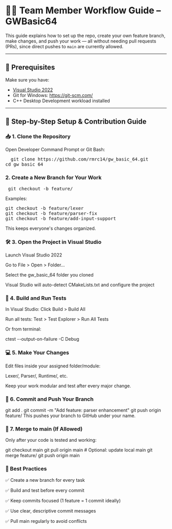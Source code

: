 # 👨‍💻 Team Member Workflow Guide – GWBasic64

This guide explains how to set up the repo, create your own feature branch, make changes, and push your work — all without needing pull requests (PRs), since direct pushes to `main` are currently allowed.

---

## 🔧 Prerequisites

Make sure you have:
- [Visual Studio 2022](https://visualstudio.microsoft.com/)
- Git for Windows: https://git-scm.com/
- C++ Desktop Development workload installed

---

## 🧭 Step-by-Step Setup & Contribution Guide

### 📥 1. Clone the Repository

Open Developer Command Prompt or Git Bash:

<pre>  git clone https://github.com/rmrc14/gw_basic_64.git 
cd gw_basic_64  </pre>

### 2. Create a New Branch for Your Work

<pre> git checkout -b feature/<your_module_or_task>  </pre>
Examples:

<pre>
git checkout -b feature/lexer
git checkout -b feature/parser-fix
git checkout -b feature/add-input-support  </pre>
This keeps everyone's changes organized.

### 🛠️ 3. Open the Project in Visual Studio
Launch Visual Studio 2022

Go to File > Open > Folder...

Select the gw_basic_64 folder you cloned

Visual Studio will auto-detect CMakeLists.txt and configure the project

### 🧪 4. Build and Run Tests
In Visual Studio:
<prev>
Click Build > Build All

Run all tests: Test > Test Explorer > Run All Tests</prev>

Or from terminal:

<prev>
ctest --output-on-failure -C Debug</prev>

### 💻 5. Make Your Changes
Edit files inside your assigned folder/module:

Lexer/, Parser/, Runtime/, etc.

Keep your work modular and test after every major change.

### 💾 6. Commit and Push Your Branch
<prev>
git add .
git commit -m "Add feature: parser enhancement"
git push origin feature/<your_module_or_task> </prev>
This pushes your branch to GitHub under your name.

### 🔀 7. Merge to main (If Allowed)
Only after your code is tested and working:

<prev>
git checkout main
git pull origin main  # Optional: update local main
git merge feature/<your_module_or_task>
git push origin main</prev>
  
### 🧼 Best Practices
✅ Create a new branch for every task

✅ Build and test before every commit

✅ Keep commits focused (1 feature = 1 commit ideally)

✅ Use clear, descriptive commit messages

✅ Pull main regularly to avoid conflicts


